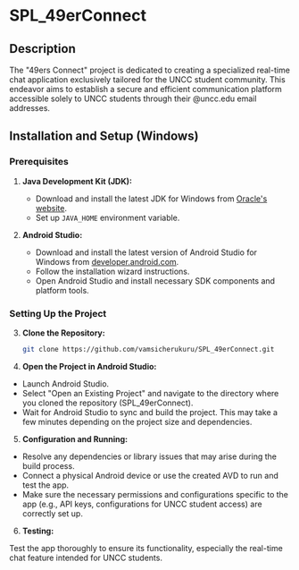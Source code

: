 # SPL_49erConnect

## Description
The "49ers Connect" project is dedicated to creating a specialized real-time chat application exclusively tailored for the UNCC student community. This endeavor aims to establish a secure and efficient communication platform accessible solely to UNCC students through their @uncc.edu email addresses.


## Installation and Setup (Windows)


### Prerequisites
1. **Java Development Kit (JDK):**
   - Download and install the latest JDK for Windows from [Oracle's website](https://www.oracle.com/java/technologies/javase-jdk15-downloads.html).
   - Set up `JAVA_HOME` environment variable.

2. **Android Studio:**
   - Download and install the latest version of Android Studio for Windows from [developer.android.com](https://developer.android.com/studio).
   - Follow the installation wizard instructions.
   - Open Android Studio and install necessary SDK components and platform tools.

### Setting Up the Project
3. **Clone the Repository:**
   ```bash
   git clone https://github.com/vamsicherukuru/SPL_49erConnect.git


4. **Open the Project in Android Studio:**
- Launch Android Studio.
- Select "Open an Existing Project" and navigate to the directory where you cloned the repository (SPL_49erConnect).
- Wait for Android Studio to sync and build the project. This may take a few minutes depending on the project size and dependencies.
5. **Configuration and Running:**

- Resolve any dependencies or library issues that may arise during the build process.
- Connect a physical Android device or use the created AVD to run and test the app.
- Make sure the necessary permissions and configurations specific to the app (e.g., API keys, configurations for UNCC student access) are correctly set up.
6. **Testing:**

Test the app thoroughly to ensure its functionality, especially the real-time chat feature intended for UNCC students.
